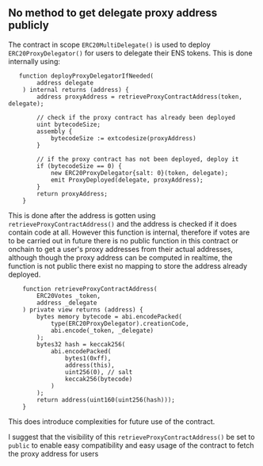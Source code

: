## No method to get delegate proxy address publicly

The contract in scope ``ERC20MultiDelegate()`` is used to deploy ``ERC20ProxyDelegator()`` for users to delegate their ENS tokens.
This is done internally using:
```solidity
   function deployProxyDelegatorIfNeeded(
        address delegate
    ) internal returns (address) {
        address proxyAddress = retrieveProxyContractAddress(token, delegate);

        // check if the proxy contract has already been deployed
        uint bytecodeSize;
        assembly {
            bytecodeSize := extcodesize(proxyAddress)
        }

        // if the proxy contract has not been deployed, deploy it
        if (bytecodeSize == 0) {
            new ERC20ProxyDelegator{salt: 0}(token, delegate);
            emit ProxyDeployed(delegate, proxyAddress);
        }
        return proxyAddress;
    }
```
This is done after the address is gotten using ``retrieveProxyContractAddress()`` and the address is checked if it does contain code at all. 
However this function is internal, therefore if votes are to be carried out in future there is no public function in this contract or onchain to get a user's proxy addresses from their actual addresses, although though the proxy address can be computed in realtime, the function is not public there exist no mapping to store the address already deployed. 

```solidity
    function retrieveProxyContractAddress(
        ERC20Votes _token,
        address _delegate
    ) private view returns (address) {
        bytes memory bytecode = abi.encodePacked(
            type(ERC20ProxyDelegator).creationCode, 
            abi.encode(_token, _delegate)
        );
        bytes32 hash = keccak256(
            abi.encodePacked(
                bytes1(0xff),
                address(this),
                uint256(0), // salt
                keccak256(bytecode)
            )
        );
        return address(uint160(uint256(hash)));
    }
```
This does introduce complexities for future use of the contract.


I suggest that the visibility of this ``retrieveProxyContractAddress()`` be set to ``public`` to enable easy compatibility and easy usage of the contract to fetch the proxy address for users